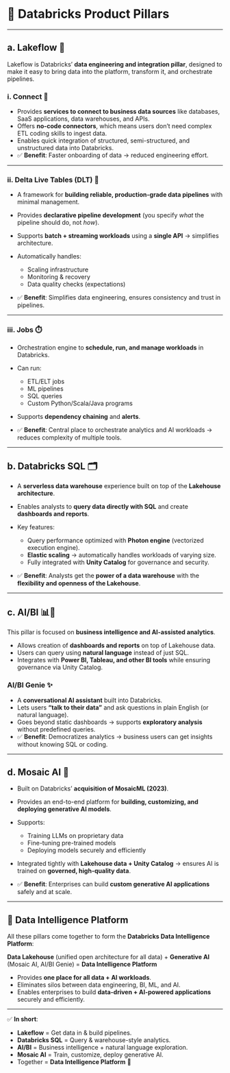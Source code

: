 # 🔹 Databricks Product Pillars

---

## **a. Lakeflow** 🌊

Lakeflow is Databricks’ **data engineering and integration pillar**, designed to make it easy to bring data into the platform, transform it, and orchestrate pipelines.

### i. **Connect** 🔌

* Provides **services to connect to business data sources** like databases, SaaS applications, data warehouses, and APIs.
* Offers **no-code connectors**, which means users don’t need complex ETL coding skills to ingest data.
* Enables quick integration of structured, semi-structured, and unstructured data into Databricks.
* ✅ **Benefit**: Faster onboarding of data → reduced engineering effort.

---

### ii. **Delta Live Tables (DLT)** 📑

* A framework for **building reliable, production-grade data pipelines** with minimal management.
* Provides **declarative pipeline development** (you specify *what* the pipeline should do, not *how*).
* Supports **batch + streaming workloads** using a **single API** → simplifies architecture.
* Automatically handles:

  * Scaling infrastructure
  * Monitoring & recovery
  * Data quality checks (expectations)
* ✅ **Benefit**: Simplifies data engineering, ensures consistency and trust in pipelines.

---

### iii. **Jobs** ⏱️

* Orchestration engine to **schedule, run, and manage workloads** in Databricks.
* Can run:

  * ETL/ELT jobs
  * ML pipelines
  * SQL queries
  * Custom Python/Scala/Java programs
* Supports **dependency chaining** and **alerts**.
* ✅ **Benefit**: Central place to orchestrate analytics and AI workloads → reduces complexity of multiple tools.

---

## **b. Databricks SQL** 🗂️

* A **serverless data warehouse** experience built on top of the **Lakehouse architecture**.
* Enables analysts to **query data directly with SQL** and create **dashboards and reports**.
* Key features:

  * Query performance optimized with **Photon engine** (vectorized execution engine).
  * **Elastic scaling** → automatically handles workloads of varying size.
  * Fully integrated with **Unity Catalog** for governance and security.
* ✅ **Benefit**: Analysts get the **power of a data warehouse** with the **flexibility and openness of the Lakehouse**.

---

## **c. AI/BI** 📊🤖

This pillar is focused on **business intelligence and AI-assisted analytics**.

* Allows creation of **dashboards and reports** on top of Lakehouse data.
* Users can query using **natural language** instead of just SQL.
* Integrates with **Power BI, Tableau, and other BI tools** while ensuring governance via Unity Catalog.

### AI/BI Genie ✨

* A **conversational AI assistant** built into Databricks.
* Lets users **“talk to their data”** and ask questions in plain English (or natural language).
* Goes beyond static dashboards → supports **exploratory analysis** without predefined queries.
* ✅ **Benefit**: Democratizes analytics → business users can get insights without knowing SQL or coding.

---

## **d. Mosaic AI** 🧩

* Built on Databricks’ **acquisition of MosaicML (2023)**.
* Provides an end-to-end platform for **building, customizing, and deploying generative AI models**.
* Supports:

  * Training LLMs on proprietary data
  * Fine-tuning pre-trained models
  * Deploying models securely and efficiently
* Integrated tightly with **Lakehouse data + Unity Catalog** → ensures AI is trained on **governed, high-quality data**.
* ✅ **Benefit**: Enterprises can build **custom generative AI applications** safely and at scale.

---

## 🔹 Data Intelligence Platform

All these pillars come together to form the **Databricks Data Intelligence Platform**:

**Data Lakehouse** (unified open architecture for all data) + **Generative AI** (Mosaic AI, AI/BI Genie) = **Data Intelligence Platform**

- Provides **one place for all data + AI workloads**.
- Eliminates silos between data engineering, BI, ML, and AI.
- Enables enterprises to build **data-driven + AI-powered applications** securely and efficiently.

---

✅ **In short**:

* **Lakeflow** = Get data in & build pipelines.
* **Databricks SQL** = Query & warehouse-style analytics.
* **AI/BI** = Business intelligence + natural language exploration.
* **Mosaic AI** = Train, customize, deploy generative AI.
* Together = **Data Intelligence Platform** 🚀
